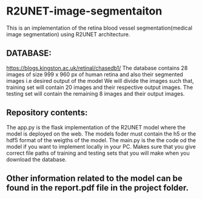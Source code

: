 # R2UNET-image-segmentaiton
This is an implementation of the retina blood vessel segmentation(medical image segmentation) using R2UNET architecture.

## DATABASE:
https://blogs.kingston.ac.uk/retinal/chasedb1/
The database contains 28 images of size 999 x 960 px of human retina and also their segmented images i.e desired output of the model
We will divide the images such that, training set will contain 20 images and their respective output images. The testing set will contain the remaining 8 images and their output images.

## Repository contents:
The app.py is the flask implementation of the R2UNET model where the model is deployed on the web.
The models foder must contain the h5 or the hdf5 format of the weigths of the model.
The main.py is the the code od the model if you want to implement locally in your PC.
Makes sure that you give correct file paths of training and testing sets that you will make when you download the database.

## Other information related to the model can be found in the report.pdf file in the project folder.
